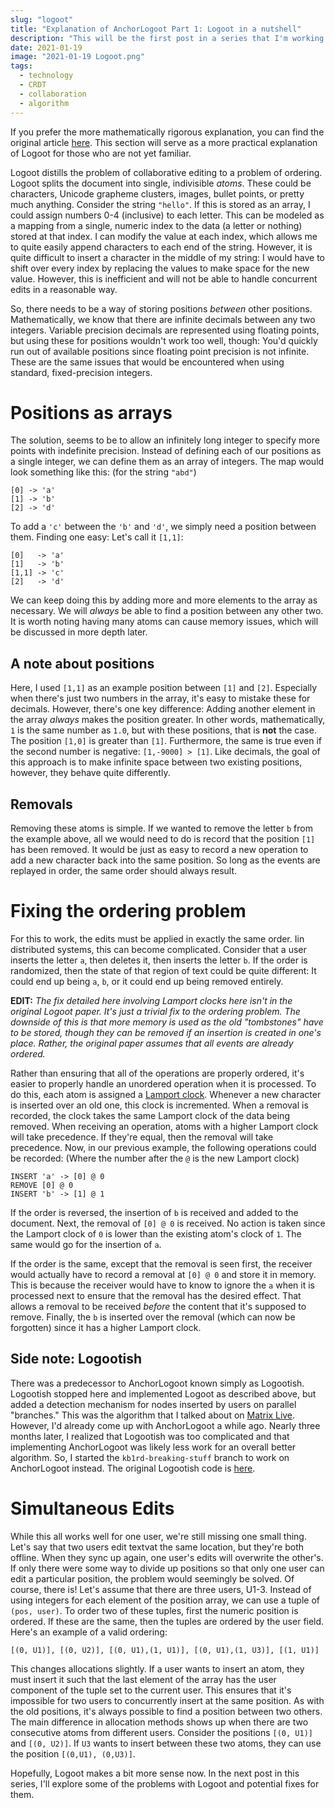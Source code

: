 ```yaml
---
slug: "logoot"
title: "Explanation of AnchorLogoot Part 1: Logoot in a nutshell"
description: "This will be the first post in a series that I'm working on about the CRDT algorithm that I developed known as AnchorLogoot. As a derivative of Logoot, it's easiest to understand Logoot before trying to understand my algorithm. I found the Logoot paper to be a bit on the technical side, so this is explanation will hopefully be a bit more user-friendly."
date: 2021-01-19
image: "2021-01-19 Logoot.png"
tags:
  - technology
  - CRDT
  - collaboration
  - algorithm
---
```


If you prefer the more mathematically rigorous explanation, you can find the original article
[here](https://hal.inria.fr/inria-00432368/document/). This section will serve as a more practical explanation of Logoot for
those who are not yet familiar.

Logoot distills the problem of collaborative editing to a problem of ordering. Logoot splits the document into single,
indivisible *atoms*. These could be characters, Unicode grapheme clusters, images, bullet points, or pretty much
anything. Consider the string `"hello"`. If this is stored as an array, I could assign numbers 0-4 (inclusive) to each
letter. This can be modeled as a mapping from a single, numeric index to the data (a letter or nothing) stored at that
index. I can modify the value at each index, which allows me to quite easily append characters to each end of the
string. However, it is quite difficult to insert a character in the middle of my string: I would have to shift over
every index by replacing the values to make space for the new value. However, this is inefficient and will not be able
to handle concurrent edits in a reasonable way.

So, there needs to be a way of storing positions *between* other positions. Mathematically, we know that there are
infinite decimals between any two integers. Variable precision decimals are represented using floating points, but using
these for positions wouldn't work too well, though: You'd quickly run out of available positions since floating point
precision is not infinite. These are the same issues that would be encountered when using standard, fixed-precision
integers.

# Positions as arrays

The solution, seems to be to allow an infinitely long integer to specify more points with indefinite precision. Instead
of defining each of our positions as a single integer, we can define them as an array of integers. The map would look
something like this: (for the string `"abd"`)

```
[0] -> 'a'
[1] -> 'b'
[2] -> 'd'
```

To add a `'c'` between the `'b'` and `'d'`, we simply need a position between them. Finding one easy: Let's call it
`[1,1]`:

```
[0]   -> 'a'
[1]   -> 'b'
[1,1] -> 'c'
[2]   -> 'd'
```

We can keep doing this by adding more and more elements to the array as necessary. We will *always* be able to find
a position between any other two. It is worth noting having many atoms can cause memory issues, which will be discussed
in more depth later.

## A note about positions

Here, I used `[1,1]` as an example position between `[1]` and `[2]`. Especially when there's just two numbers in the
array, it's easy to mistake these for decimals. However, there's one key difference: Adding another element in the array
*always* makes the position greater. In other words, mathematically, `1` is the same number as `1.0`, but with these
positions, that is **not** the case. The position `[1,0]` is greater than `[1]`. Furthermore, the same is true even if
the second number is negative: `[1,-9000] > [1]`. Like decimals, the goal of this approach is to make infinite space
between two existing positions, however, they behave quite differently.

## Removals

Removing these atoms is simple. If we wanted to remove the letter `b` from the example above, all we would need to do is
record that the position `[1]` has been removed. It would be just as easy to record a new operation to add a new
character back into the same position. So long as the events are replayed in order, the same order should always result.

# Fixing the ordering problem

For this to work, the edits must be applied in exactly the same order. Iin distributed systems, this can become
complicated. Consider that a user inserts the letter `a`, then deletes it, then inserts the letter `b`. If the order is
randomized, then the state of that region of text could be quite different: It could end up being `a`, `b`, or it could
end up being removed entirely.

**EDIT:** *The fix detailed here involving Lamport clocks here isn't in the original Logoot paper. It's just a trivial
fix to the ordering problem. The downside of this is that more memory is used as the old "tombstones" have to be
stored, though they can be removed if an insertion is created in one's place. Rather, the original paper assumes that
all events are already ordered.*

Rather than ensuring that all of the operations are properly ordered, it's easier to properly handle an unordered
operation when it is processed. To do this, each atom is assigned a [Lamport clock](https://en.wikipedia.org/wiki/Lamport_timestamp).
Whenever a new character is inserted over an old one, this clock is incremented. When a removal is recorded, the clock
takes the same Lamport clock of the data being removed. When receiving an operation, atoms with a higher Lamport clock
will take precedence. If they're equal, then the removal will take precedence. Now, in our previous example, the
following operations could be recorded: (Where the number after the `@` is the new Lamport clock)

```
INSERT 'a' -> [0] @ 0
REMOVE [0] @ 0
INSERT 'b' -> [1] @ 1
```

If the order is reversed, the insertion of `b` is received and added to the document. Next, the removal of `[0] @ 0` is
received. No action is taken since the Lamport clock of `0` is lower than the existing atom's clock of `1`. The same would go for the insertion of `a`.

If the order is the same, except that the removal is seen first, the receiver would actually have to record a removal at
`[0] @ 0` and store it in memory. This is because the receiver would have to know to ignore the `a` when it is processed
next to ensure that the removal has the desired effect. That allows a removal to be received *before* the content that
it's supposed to remove. Finally, the `b` is inserted over the removal (which can now be forgotten) since it has a
higher Lamport clock.

## Side note: Logootish

There was a predecessor to AnchorLogoot known simply as Logootish. Logootish stopped here and implemented Logoot as
described above, but added a detection mechanism for nodes inserted by users on parallel "branches." This was the
algorithm that I talked about on [Matrix Live](https://matrix.org/blog/2020/02/21/this-week-in-matrix-2020-02-21#matrix-live-).
However, I'd already come up with AnchorLogoot a while ago. Nearly three months later, I realized that Logootish was too
complicated and that implementing AnchorLogoot was likely less work for an overall better algorithm. So, I started the
`kb1rd-breaking-stuff` branch to work on AnchorLogoot instead. The original Logootish code is
[here](https://github.com/anchor-logoot/logootish-js/tree/68e04b8dfaa3868fb94cb3f674fc0d95b4aa42a5).

# Simultaneous Edits

While this all works well for one user, we're still missing one small thing. Let's say that two users edit textvat the
same location, but they're both offline. When they sync up again, one user's edits will overwrite the other's. If only
there were some way to divide up positions so that only one user can edit a particular position, the problem would
seemingly be solved. Of course, there is! Let's assume that there are three users, U1-3. Instead of using integers for
each element of the position array, we can use a tuple of `(pos, user)`. To order two of these tuples, first the numeric
position is ordered. If these are the same, then the tuples are ordered by the user field. Here's an example of a valid
ordering:

```
[(0, U1)], [(0, U2)], [(0, U1),(1, U1)], [(0, U1),(1, U3)], [(1, U1)]
```

This changes allocations slightly. If a user wants to insert an atom, they must insert it such that the last element of
the array has the user component of the tuple set to the current user. This ensures that it's impossible for two users
to concurrently insert at the same position. As with the old positions, it's always possible to find a position between
two others. The main difference in allocation methods shows up when there are two consecutive atoms from different
users. Consider the positions `[(0, U1)]` and `[(0, U2)]`. If `U3` wants to insert between these two atoms, they can use
the position `[(0,U1), (0,U3)]`.

Hopefully, Logoot makes a bit more sense now. In the next post in this series, I'll explore some of the problems with
Logoot and potential fixes for them.

